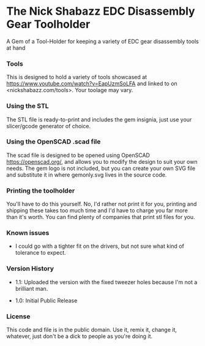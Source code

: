 # The Nick Shabazz EDC Disassembly Gear Toolholder

A Gem of a Tool-Holder for keeping a variety of EDC gear disassembly tools at hand

### Tools

This is designed to hold a variety of tools showcased at <https://www.youtube.com/watch?v=EapUzmSoLFA> and linked to on <nickshabazz.com/tools>.  Your toolage may vary.

### Using the STL

The STL file is ready-to-print and includes the gem insignia, just use your slicer/gcode generator of choice.

### Using the OpenSCAD .scad file

The scad file is designed to be opened using OpenSCAD <https://openscad.org/>, and allows you to modify the design to suit your own needs.  The gem logo is not included, but you can create your own SVG file and substitute it in where gemonly.svg lives in the source code.

### Printing the toolholder

You'll have to do this yourself.  No, I'd rather not print it for you, printing and shipping these takes too much time and I'd have to charge you far more than it's worth.  You can find plenty of companies that print stl files for you.

### Known issues

- I could go with a tighter fit on the drivers, but not sure what kind of tolerance to expect.

### Version History

- 1.1: Uploaded the version with the fixed tweezer holes because I'm not a brilliant man.

- 1.0: Initial Public Release

### License

This code and file is in the public domain.  Use it, remix it, change it, whatever, just don't be a dick to people as you're doing it. 
